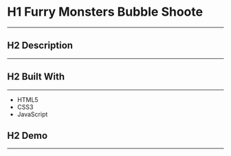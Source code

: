 # H1 Furry Monsters Bubble Shoote
---

## H2 Description
---

## H2 Built With
---

- HTML5
- CSS3
- JavaScript

## H2 Demo
---
